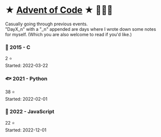 # ★ [Advent of Code](https://adventofcode.com/) ★ :christmas_tree::gift::sparkler:

Casually going through previous events.\
"DayX_n" with a "_n" appended are days where I wrote down some notes for myself. (Which you are also welcome to read if you'd like.)

### :christmas_tree: 2015 - C
2 :star:\
Started: 2022-03-22

### :fish: 2021 - Python
38 :star:\
Started: 2022-02-01

### :deciduous_tree: 2022 - JavaScript
22 :star:\
Started: 2022-12-01